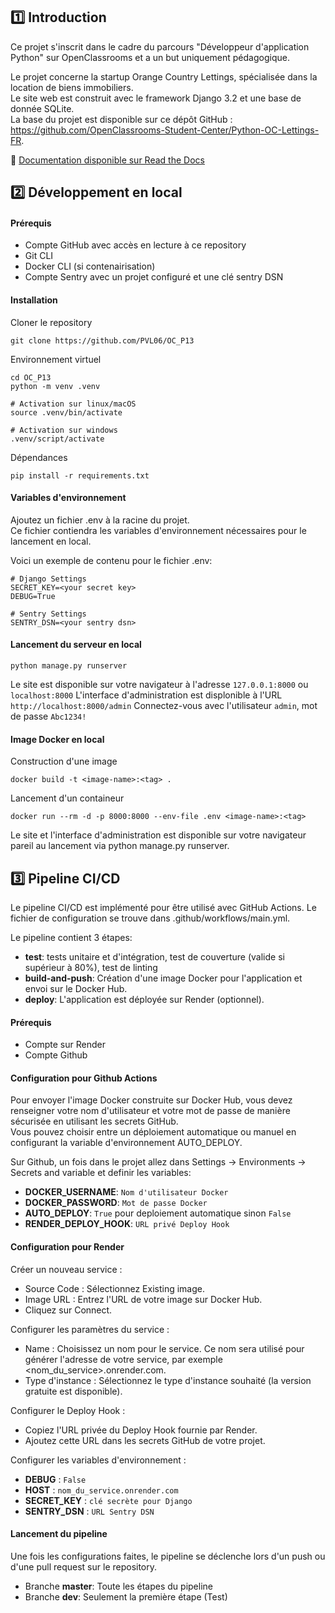 ## :one: Introduction

Ce projet s'inscrit dans le cadre du parcours "Développeur d'application Python" sur OpenClassrooms et a un but uniquement pédagogique.  

Le projet concerne la startup Orange Country Lettings, spécialisée dans la location de biens immobiliers.  
Le site web est construit avec le framework Django 3.2 et une base de donnée SQLite.  
La base du projet est disponible sur ce dépôt GitHub : https://github.com/OpenClassrooms-Student-Center/Python-OC-Lettings-FR.  

:link: [Documentation disponible sur Read the Docs](https://orange-project-13.readthedocs.io/en/latest/index.html)

## :two: Développement en local

#### Prérequis

- Compte GitHub avec accès en lecture à ce repository
- Git CLI
- Docker CLI (si contenairisation)
- Compte Sentry avec un projet configuré et une clé sentry DSN

#### Installation
Cloner le repository
```
git clone https://github.com/PVL06/OC_P13
```

Environnement virtuel
```
cd OC_P13
python -m venv .venv

# Activation sur linux/macOS
source .venv/bin/activate

# Activation sur windows
.venv/script/activate
```

Dépendances
```
pip install -r requirements.txt
```

#### Variables d'environnement

Ajoutez un fichier .env à la racine du projet.  
Ce fichier contiendra les variables d'environnement nécessaires pour le lancement en local.  

Voici un exemple de contenu pour le fichier .env:
```
# Django Settings
SECRET_KEY=<your secret key>
DEBUG=True

# Sentry Settings
SENTRY_DSN=<your sentry dsn>
```
#### Lancement du serveur en local

```
python manage.py runserver
```
Le site est disponible sur votre navigateur à l'adresse `127.0.0.1:8000` ou `localhost:8000`
L'interface d'administration est displonible à l'URL `http://localhost:8000/admin`
Connectez-vous avec l'utilisateur `admin`, mot de passe `Abc1234!`

#### Image Docker en local
Construction d'une image
```
docker build -t <image-name>:<tag> .
```
Lancement d'un containeur
```
docker run --rm -d -p 8000:8000 --env-file .env <image-name>:<tag>
```
Le site et l'interface d'administration est disponible sur votre navigateur pareil au lancement via python manage.py runserver.

## :three: Pipeline CI/CD

Le pipeline CI/CD est implémenté pour être utilisé avec GitHub Actions. Le fichier de configuration se trouve dans .github/workflows/main.yml.  

Le pipeline contient 3 étapes:
- **test**: tests unitaire et d'intégration, test de couverture (valide si supérieur à 80%), test de linting
- **build-and-push**: Création d'une image Docker pour l'application et envoi sur le Docker Hub.
- **deploy**: L'application est déployée sur Render (optionnel).

#### Prérequis

- Compte sur Render
- Compte Github

#### Configuration pour Github Actions

Pour envoyer l'image Docker construite sur Docker Hub, vous devez renseigner votre nom d'utilisateur et votre mot de passe de manière sécurisée en utilisant les secrets GitHub.  
Vous pouvez choisir entre un déploiement automatique ou manuel en configurant la variable d'environnement AUTO_DEPLOY.  

Sur Github, un fois dans le projet allez dans Settings -> Environments -> Secrets and variable et definir les variables:
- **DOCKER_USERNAME**: `Nom d'utilisateur Docker`
- **DOCKER_PASSWORD**: `Mot de passe Docker`
- **AUTO_DEPLOY**: `True` pour deploiement automatique sinon `False`
- **RENDER_DEPLOY_HOOK**: `URL privé Deploy Hook`

#### Configuration pour Render
Créer un nouveau service :
- Source Code : Sélectionnez Existing image.
- Image URL : Entrez l'URL de votre image sur Docker Hub.
- Cliquez sur Connect.

Configurer les paramètres du service :
- Name : Choisissez un nom pour le service. Ce nom sera utilisé pour générer l'adresse de votre service, par exemple <nom_du_service>.onrender.com.
- Type d'instance : Sélectionnez le type d'instance souhaité (la version gratuite est disponible).

Configurer le Deploy Hook :
- Copiez l'URL privée du Deploy Hook fournie par Render.
- Ajoutez cette URL dans les secrets GitHub de votre projet.

Configurer les variables d'environnement :
- **DEBUG** : `False`
- **HOST** : `nom_du_service.onrender.com`
- **SECRET_KEY** : `clé secrète pour Django`
- **SENTRY_DSN** : `URL Sentry DSN`

#### Lancement du pipeline

Une fois les configurations faites, le pipeline se déclenche lors d'un push ou d'une pull request sur le repository.  
- Branche **master**: Toute les étapes du pipeline 
- Branche **dev**: Seulement la première étape (Test)
